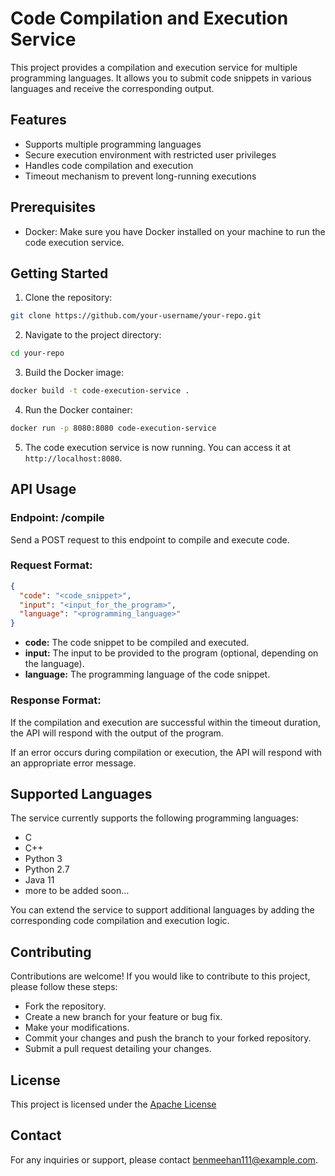# Code Compilation and Execution Service

This project provides a compilation and execution service for multiple programming languages. It allows you to submit code snippets in various languages and receive the corresponding output.

## Features

- Supports multiple programming languages
- Secure execution environment with restricted user privileges
- Handles code compilation and execution
- Timeout mechanism to prevent long-running executions


## Prerequisites
- Docker: Make sure you have Docker installed on your machine to run the code execution service.

## Getting Started

1. Clone the repository:
```bash
git clone https://github.com/your-username/your-repo.git
```

2. Navigate to the project directory:
```bash
cd your-repo
```

3. Build the Docker image:
```bash
docker build -t code-execution-service .
```
4. Run the Docker container:
```bash
docker run -p 8080:8080 code-execution-service
```

5. The code execution service is now running. You can access it at `http://localhost:8080`.


## API Usage
### Endpoint: /compile

Send a POST request to this endpoint to compile and execute code.

### Request Format:
```json
{
  "code": "<code_snippet>",
  "input": "<input_for_the_program>",
  "language": "<programming_language>"
}
```

- **code:** The code snippet to be compiled and executed.
- **input:** The input to be provided to the program (optional, depending on the language).
- **language:** The programming language of the code snippet.


### Response Format:

If the compilation and execution are successful within the timeout duration, the API will respond with the output of the program.

If an error occurs during compilation or execution, the API will respond with an appropriate error message.

## Supported Languages

The service currently supports the following programming languages:

- C
- C++
- Python 3
- Python 2.7
- Java 11
- more to be added soon...

You can extend the service to support additional languages by adding the corresponding code compilation and execution logic.

## Contributing

Contributions are welcome! If you would like to contribute to this project, please follow these steps:

- Fork the repository.
- Create a new branch for your feature or bug fix.
- Make your modifications.
- Commit your changes and push the branch to your forked repository.
- Submit a pull request detailing your changes.

## License
This project is licensed under the [Apache License](./LICENSE)

## Contact 
For any inquiries or support, please contact benmeehan111@example.com.
